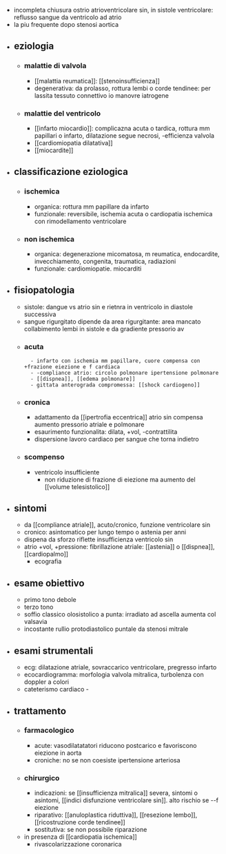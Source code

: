 - incompleta chiusura ostrio atrioventricolare sin, in sistole ventricolare: reflusso sangue da ventricolo ad atrio
- la piu frequente dopo stenosi aortica
- ## eziologia
	- ### malattie di valvola
		- [[malattia reumatica]]: [[stenoinsufficienza]]
		- degenerativa: da prolasso, rottura lembi o corde tendinee: per lassita tessuto connettivo io manovre iatrogene
	- ### malattie del ventricolo
		- [[infarto miocardio]]: complicazna acuta o tardica, rottura mm papillari o infarto, dilatazione segue necrosi, -efficienza valvola
		- [[cardiomiopatia dilatativa]]
		- [[miocardite]]
- ## classificazione eziologica
	- ### ischemica
		- organica: rottura mm papillare da infarto
		- funzionale: reversibile, ischemia acuta o cardiopatia ischemica con rimodellamento ventricolare
	- ### non ischemica
		- organica: degenerazione micomatosa, m reumatica, endocardite, invecchiamento, congenita, traumatica, radiazioni
		- funzionale: cardiomiopatie. miocarditi
- ## fisiopatologia
	- sistole: dangue vs atrio sin e rietnra in ventricolo in diastole successiva
	- sangue rigurgitato dipende da area rigurgitante: area mancato collabimento lembi in sistole e da gradiente pressorio av
	- ### acuta
			- infarto con ischemia mm papillare, cuore compensa con +frazione eiezione e f cardiaca
			- -compliance atrio: circolo polmonare ipertensione polmonare
			- [[dispnea]], [[edema polmonare]]
			- gittata anterograda compromessa: [[shock cardiogeno]]
	- ### cronica
		- adattamento da [[ipertrofia eccentrica]] atrio sin compensa aumento pressorio atriale e polmonare
		- esaurimento funzionalita: dilata, +vol, -contrattilita
		- dispersione lavoro cardiaco per sangue che torna indietro
	- ### scompenso
		- ventricolo insufficiente
			- non riduzione di frazione di eiezione ma aumento del [[volume telesistolico]]
- ## sintomi
	- da [[compliance atriale]], acuto/cronico, funzione ventricolare sin
	- cronico: asintomatico per lungo tempo o astenia per anni
	- dispena da sforzo riflette insufficienza ventricolo sin
	- atrio +vol, +pressione: fibrillazione atriale: [[astenia]] o [[dispnea]], [[cardiopalmo]]
		- ecografia
- ## esame obiettivo
	- primo tono debole
	- terzo tono
	- soffio classico olosistolico a punta: irradiato ad ascella aumenta col valsavia
	- incostante rullio protodiastolico puntale da stenosi mitrale
- ## esami strumentali
	- ecg: dilatazione atriale, sovraccarico ventricolare, pregresso infarto
	- ecocardiogramma: morfologia valvola mitralica, turbolenza con doppler a colori
	- cateterismo cardiaco -
- ## trattamento
	- ### farmacologico
		- acute: vasodilatatatori riducono postcarico e favoriscono eiezione in aorta
		- croniche: no se non coesiste ipertensione arteriosa
	- ### chirurgico
		- indicazioni: se [[insufficienza mitralica]] severa, sintomi o asintomi, [[indici disfunzione ventricolare sin]]. alto rischio se --f eiezione
		- riparativo: [[anuloplastica riduttiva]], [[resezione lembo]], [[ricostruzione corde tendinee]]
		- sostitutiva: se non possibile riparazione
	- in presenza di [[cardiopatia ischemica]]
		- rivascolarizzazione coronarica